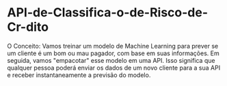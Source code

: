# API-de-Classifica-o-de-Risco-de-Cr-dito
O Conceito: Vamos treinar um modelo de Machine Learning para prever se um cliente é um bom ou mau pagador, com base em suas informações. Em seguida, vamos "empacotar" esse modelo em uma API. Isso significa que qualquer pessoa poderá enviar os dados de um novo cliente para a sua API e receber instantaneamente a previsão do modelo.
